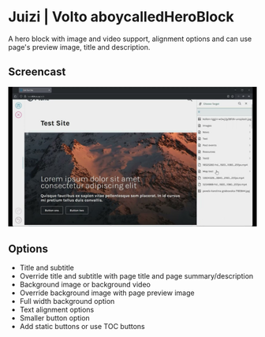 # Juizi | Volto aboycalledHeroBlock
A hero block with image and video support, alignment options and can use page's preview image, title and description.

## Screencast
[![Watch the video](https://github.com/juizi-com/volto-aboycalledHeroBlock/blob/5c36623210b84e55b548adf1e3202d10c0a4225e/Screencast%20Cover%20-%209%20May%202025.jpg)](https://github.com/juizi-com/volto-aboycalledHeroBlock/blob/a7051ed5f9b8354257e819d75064315fcaae2273/Screencast%20-%209%20May%202025.mp4)

## Options
- Title and subtitle
- Override title and subtitle with page title and page summary/description
- Background image or background video
- Override background image with page preview image
- Full width background option
- Text alignment options
- Smaller button option
- Add static buttons or use TOC buttons
